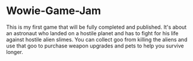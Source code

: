 # Wowie-Game-Jam
This is my first game that will be fully completed and published. It's about an astronaut who landed on a hostile planet and has to fight for his life against hostile alien slimes. You can collect goo from killing the aliens and use that goo to purchase weapon upgrades and pets to help you survive longer.
